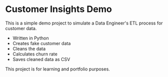 # Customer Insights Demo

This is a simple demo project to simulate a Data Engineer's ETL process for customer data.

- Written in Python
- Creates fake customer data
- Cleans the data
- Calculates churn rate
- Saves cleaned data as CSV

This project is for learning and portfolio purposes.
